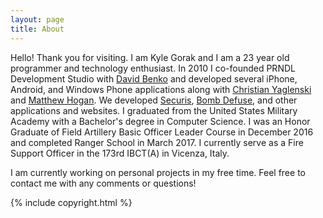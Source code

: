 ```yaml
---
layout: page
title: About
---
```


<p class="message">

Hello! Thank you for visiting. I am Kyle Gorak and I am a 23 year old programmer and technology enthusiast. In 2010 I co-founded PRNDL Development Studio with <a href="http://davidbenko.me">David Benko</a> and developed several iPhone, Android, and Windows Phone applications along with <a href="https://www.linkedin.com/in/cyaglenski">Christian Yaglenski</a> and <a href="https://www.linkedin.com/profile/view?id=156808511">Matthew Hogan</a>. We developed <a href="https://itunes.apple.com/us/app/securis/id392732678?mt=8">Securis</a>, <a href="https://play.google.com/store/apps/details?id=com.prndl.bombdefuse&amp;hl=en">Bomb Defuse</a>, and other applications and websites. I graduated from the United States Military Academy with a Bachelor's degree in Computer Science. I was an Honor Graduate of Field Artillery Basic Officer Leader Course in December 2016 and completed Ranger School in March 2017. I currently serve as a Fire Support Officer in the 173rd IBCT(A) in Vicenza, Italy.

I am currently working on personal projects in my free time. Feel free to contact me with any comments or questions!

</p>

{% include copyright.html %}

